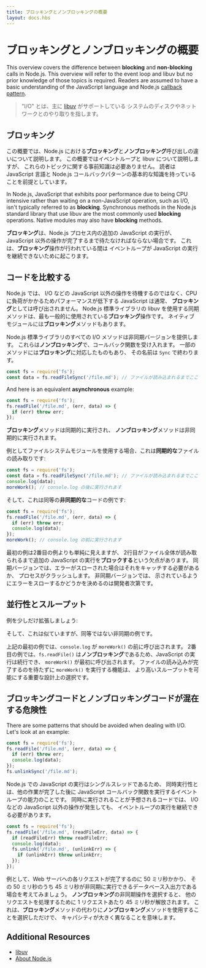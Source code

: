 ```yaml
---
title: ブロッキングとノンブロッキングの概要
layout: docs.hbs
---
```


# ブロッキングとノンブロッキングの概要

This overview covers the difference between **blocking** and **non-blocking** calls in Node.js. This overview will refer to the event loop and libuv but no prior knowledge of those topics is required. Readers are assumed to have a basic understanding of the JavaScript language and Node.js [callback pattern](/en/knowledge/getting-started/control-flow/what-are-callbacks/).

> "I/O" とは、主に [libuv](https://libuv.org/) がサポートしている システムのディスクやネットワークとのやり取りを指します。

## ブロッキング

この概要では、Node.js における**ブロッキング**と**ノンブロッキング**呼び出しの違いについて説明します。 この概要ではイベントループと libuv について説明しますが、 これらのトピックに関する事前知識は必要ありません。 読者は JavaScript 言語と Node.js コールバックパターンの基本的な知識を持っていることを前提としています。

In Node.js, JavaScript that exhibits poor performance due to being CPU intensive rather than waiting on a non-JavaScript operation, such as I/O, isn't typically referred to as **blocking**. Synchronous methods in the Node.js standard library that use libuv are the most commonly used **blocking** operations. Native modules may also have **blocking** methods.

**ブロッキング**は、Node.js プロセス内の追加の JavaScript の実行が、 JavaScript 以外の操作が完了するまで待たなければならない場合です。 これは、**ブロッキング**操作が行われている間は イベントループが JavaScript の実行を継続できないために起こります。

## コードを比較する

Node.js では、 I/O などの JavaScript 以外の操作を待機するのではなく、CPU に負荷がかかるためパフォーマンスが低下する JavaScript は通常、 **ブロッキング**としては呼び出されません。 Node.js 標準ライブラリの libuv を使用する同期メソッドは、最も一般的に使用されている**ブロッキング**操作です。 ネイティブモジュールには**ブロッキング**メソッドもあります。

Node.js 標準ライブラリのすべての I/O メソッドは非同期バージョンを提供します。 これらは**ノンブロッキング**で、コールバック関数を受け入れます。 一部のメソッドには**ブロッキング**に対応したものもあり、 その名前は `Sync` で終わります。

```js
const fs = require('fs');
const data = fs.readFileSync('/file.md'); // ファイルが読み込まれるまでここでブロック
```

And here is an equivalent **asynchronous** example:

```js
const fs = require('fs');
fs.readFile('/file.md', (err, data) => {
  if (err) throw err;
});
```

**ブロッキング**メソッドは同期的に実行され、 **ノンブロッキング**メソッドは非同期的に実行されます。

例としてファイルシステムモジュールを使用する場合、これは**同期的な**ファイルの読み取りです:

```js
const fs = require('fs');
const data = fs.readFileSync('/file.md'); // ファイルが読み込まれるまでここでブロック
console.log(data);
moreWork(); // console.log の後に実行されます
```

そして、これは同等の**非同期的な**コードの例です:

```js
const fs = require('fs');
fs.readFile('/file.md', (err, data) => {
  if (err) throw err;
  console.log(data);
});
moreWork(); // console.log の前に実行されます
```

最初の例は2番目の例よりも単純に見えますが、 2行目がファイル全体が読み取られるまで追加の JavaScript の実行を**ブロックする**という欠点があります。 同期バージョンでは、エラーがスローされた場合はそれをキャッチする必要があるか、 プロセスがクラッシュします。 非同期バージョンでは、 示されているようにエラーをスローするかどうかを決めるのは開発者次第です。

## 並行性とスループット

例を少しだけ拡張しましょう:

そして、これは似ていますが、同等ではない非同期の例です。

上記の最初の例では、`console.log` が `moreWork()` の前に呼び出されます。 2番目の例では、`fs.readFile()` は**ノンブロッキング**であるため、JavaScript の実行は続行でき、 `moreWork()` が最初に呼び出されます。 ファイルの読み込みが完了するのを待たずに `moreWork()` を実行する機能は、 より高いスループットを可能にする重要な設計上の選択です。

## ブロッキングコードとノンブロッキングコードが混在する危険性

There are some patterns that should be avoided when dealing with I/O. Let's look at an example:

```js
const fs = require('fs');
fs.readFile('/file.md', (err, data) => {
  if (err) throw err;
  console.log(data);
});
fs.unlinkSync('/file.md');
```

Node.js での JavaScript の実行はシングルスレッドであるため、 同時実行性とは、他の作業が完了した後に JavaScript コールバック関数を実行するイベントループの能力のことです。 同時に実行されることが予想されるコードでは、 I/O などの JavaScript 以外の操作が発生しても、 イベントループの実行を継続できる必要があります。

```js
const fs = require('fs');
fs.readFile('/file.md', (readFileErr, data) => {
  if (readFileErr) throw readFileErr;
  console.log(data);
  fs.unlink('/file.md', (unlinkErr) => {
    if (unlinkErr) throw unlinkErr;
  });
});
```

例として、Web サーバへの各リクエストが完了するのに 50 ミリ秒かかり、 その 50 ミリ秒のうち 45 ミリ秒が非同期に実行できるデータベース入出力である場合を考えてみましょう。 **ノンブロッキング**の非同期操作を選択すると、 他のリクエストを処理するために 1 リクエストあたり 45 ミリ秒が解放されます。 これは、**ブロッキング**メソッドの代わりに**ノンブロッキング**メソッドを使用することを選択しただけで、 キャパシティが大きく異なることを意味します。

## Additional Resources

* [libuv](https://libuv.org/)
* [About Node.js](/en/about/)
